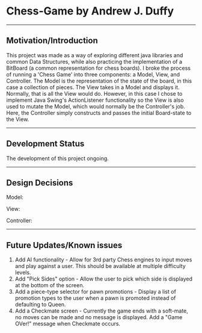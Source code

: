# Chess-Game by Andrew J. Duffy
--------------------------
Motivation/Introduction
--------------------------
This project was made as a way of exploring different java libraries and common Data Structures, 
while also practicing the implementation of a BitBoard (a common representation for chess
boards). I broke the process of running a 'Chess Game' into three components: a Model, View, 
and Controller. The Model is the representation of the state of the board, in this case a collection
of pieces. The View takes in a Model and displays it. Normally, that is all the View would do. However, in 
this case I chose to implement Java Swing's ActionListener functionality so the View is also used to mutate
the Model, which would normally be the Controller's job. Here, the Controller simply constructs and passes the initial 
Board-state to the View.

--------------------------
Development Status
--------------------------
The development of this project ongoing.

--------------------------
Design Decisions
--------------------------
Model: 

View:

Controller:


--------------------------
Future Updates/Known issues
--------------------------
1. Add AI functionality          - Allow for 3rd party Chess engines to input moves
                                   and play against a user. This should be available 
                                   at multiple difficulty levels.
2. Add "Pick Sides" option       - Allow the user to pick which side is displayed at 
                                   the bottom of the screen.
3. Add a piece-type selector for pawn promotions - Display a list of promotion types to the user when
                                                   a pawn is promoted instead of defaulting to Queen.
4. Add a Checkmate screen        - Currently the game ends with a soft-mate, no moves
                                   can be made and no message is displayed. Add a
                                   "Game OVer!" message when Checkmate occurs.
                                

